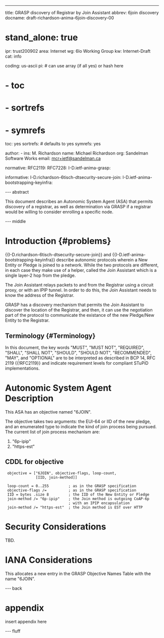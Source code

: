 ---
title: GRASP discovery of Registrar by Join Assistant
abbrev: 6join discovery
docname: draft-richardson-anima-6join-discovery-00

# stand_alone: true

ipr: trust200902
area: Internet
wg: 6lo Working Group
kw: Internet-Draft
cat: info

coding: us-ascii
pi:    # can use array (if all yes) or hash here
#  - toc
#  - sortrefs
#  - symrefs
  toc: yes
  sortrefs:   # defaults to yes
  symrefs: yes

author:
      -
        ins: M. Richardson
        name: Michael Richardson
        org: Sandelman Software Works
        email: mcr+ietf@sandelman.ca


normative:
  RFC2119:
  RFC7228:
  I-D.ietf-anima-grasp:

informative:
  I-D.richardson-6tisch-dtsecurity-secure-join:
  I-D.ietf-anima-bootstrapping-keyinfra:

--- abstract

This document describes an Autonomic System Agent (ASA) that permits discovery of
a registrar, as well as determination via GRASP if a registrar would be willing
to consider enrolling a specific node.

--- middle

# Introduction        {#problems}

{{I-D.richardson-6tisch-dtsecurity-secure-join}} and {{I-D.ietf-anima-bootstrapping-keyinfra}}
describe autonomic protocols wherein a New Entity or Pledge is joined to a network. While the
two protocols are different, in each case they make use of a helper, called the Join Assistant
which is a single layer-2 hop from the pledge.

The Join Assistant relays packets to and from the Registrar using a circuit proxy, or with an
IPIP tunnel.  In order to do this, the Join Assistant needs to know the address of the Registrar.

GRASP has a discovery mechanism that permits the Join Assistant to discover the location
of the Registrar, and then, it can use the negotiation part of the protocol to communicate
the existance of the new Pledge/New Entity to the Registrar.

## Terminology          {#Terminology}

In this document, the key words "MUST", "MUST NOT", "REQUIRED",
"SHALL", "SHALL NOT", "SHOULD", "SHOULD NOT", "RECOMMENDED", "MAY",
and "OPTIONAL" are to be interpreted as described in BCP 14, RFC 2119
{{!RFC2119}} and indicate requirement levels for compliant STuPiD
implementations.

# Autonomic System Agent Description

This ASA has an objective named "6JOIN".

The objective takes two arguments: the EUI-64 or IID of the new pledge, and an enumerated type
to indicate the kind of join process being pursued.  The current list of join process mechanism are:

1. "6p-ipip"
2. "https-est"

## CDDL for objective

     objective = ["6JOIN", objective-flags, loop-count,
                  [IID, join-method]]

     loop-count = 0..255         ; as in the GRASP specification
     objective-flags /=          ; as in the GRASP specification
     IID = bytes .size 8         ; the IID of the New Entity or Pledge
     join-method /= "6p-ipip"    ; the Join method is outgoing CoAP-6p
                                 ; with an IPIP encapsulation
     join-method /= "https-est"  ; the Join method is EST over HTTP


# Security Considerations

TBD.

# IANA Considerations

This allocates a new entry in the GRASP Objective Names Table with the name "6JOIN".

--- back

# appendix

insert appendix here

--- fluff

